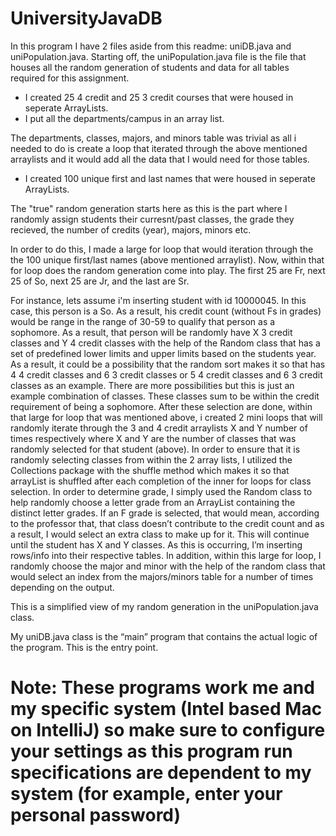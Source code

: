 # UniversityJavaDB

In this program I have 2 files aside from this readme: uniDB.java and uniPopulation.java. Starting off, the uniPopulation.java file is the file that houses all the random generation of students and data for all tables required for this assignment. 

- I created 25 4 credit and 25 3 credit courses that were housed in seperate ArrayLists.
- I put all the departments/campus in an array list.

The departments, classes, majors, and minors table was trivial as all i needed to do is create a loop that iterated through the above mentioned arraylists and it would add all the data that I would need for those tables.

- I created 100 unique first and last names that were housed in seperate ArrayLists.

The "true" random generation starts here as this is the part where I randomly assign students their curresnt/past classes, the grade they recieved, the number of credits (year), majors, minors etc.

In order to do this, I made a large for loop that would iteration through the the 100 unique first/last names (above mentioned arraylist). Now, within that for loop does the random generation come into play. The first 25 are Fr, next 25 of So, next 25 are Jr, and the last are Sr.

For instance, lets assume i'm inserting student with id 10000045. In this case, this person is a So. As a result, his credit count (without Fs in grades) would be range in the range of 30-59 to qualify that person as a sophomore. As a result, that person will be randomly have X 3 credit classes and Y 4 credit classes with the help of the Random class that has a set of predefined lower limits and upper limits based on the students year. As a result, it could be a possibility that the random sort makes it so that has 4 4 credit classes and 6 3 credit classes or 5 4 credit classes and 6 3 credit classes as an example. There are more possibilities but this is just an example combination of classes. These classes sum to be within the credit requirement of being a sophomore. After these selection are done, within that large for loop that was mentioned above, i created 2 mini loops that will randomly iterate through the 3 and 4 credit arraylists X and Y number of times respectively where X and Y are the number of classes that was randomly selected for that student (above). In order to ensure that it is randomly selecting classes from within the 2 array lists, I utilized the Collections package with the shuffle method which makes it so that arrayList is shuffled after each completion of the inner for loops for class selection. In order to determine grade, I simply used the Random class to help randomly choose a letter grade from an ArrayList containing the distinct letter grades. If an F grade is selected, that would mean, according to the professor that, that class doesn’t contribute to the credit count and as a result, I would select an extra class to make up for it. This will continue until the student has X and Y classes. As this is occurring, I’m inserting rows/info into their respective tables. In addition, within this large for loop, I randomly choose the major and minor with the help of the random class that would select an index from the majors/minors table for a number of times depending on the output. 

This is a simplified view of my random generation in the uniPopulation.java class.

My uniDB.java class is the “main” program that contains the actual logic of the program. This is the entry point.

# Note: These programs work me and my specific system (Intel based Mac on IntelliJ) so make sure to configure your settings as this program run specifications are dependent to my system (for example, enter your personal password)
